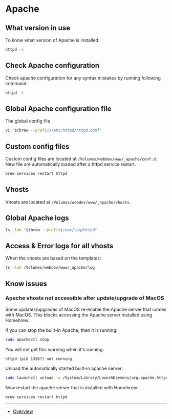 # Apache

## What version in use

To know what version of Apache is installed:

```bash
httpd -v
```

## Check Apache configuration

Check apache configuration for any syntax mistakes by running following command:

```bash
httpd -t
```

## Global Apache configuration file

The global config file 

```bash
vi "$(brew --prefix)/etc/httpd/httpd.conf"
```

## Custom config files

Custom config files are located at `/Volumes/webdev/www/_apache/conf.d`. New
file are automatically loaded after a httpd service restart.

```bash
brew services restart httpd
```

## Vhosts

Vhosts are located at `/Volumes/webdev/www/_apache/vhosts`.

## Global Apache logs

```bash
ls -lah "$(brew --prefix)/var/log/httpd"
```

## Access & Error logs for all vhosts

When the vhosts are based on the templates:

```bash
ls -lah /Volumes/webdev/www/_apache/log
```

## Know issues

### Apache vhosts not accessible after update/upgrade of MacOS

Some updates/upgrades of MacOS re-enable the Apache server that comes with
MacOS. This blocks accessing the Apache server installed using Homebrew.

If you can stop the built-in Apache, then it is running:

```bash
sudo apachectl stop
```

You will not get this warning when it's running:

```
httpd (pid 1316?) not running
```  

Unload the automatically started built-in apache server:

```bash
sudo launchctl unload -w /System/Library/LaunchDaemons/org.apache.httpd.plist 2>/dev/null
```

Now restart the apache server that is installed with Homebrew:

```bash
brew services restart httpd
```

---

* [Overview](../README.md)
